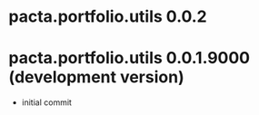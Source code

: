 # pacta.portfolio.utils 0.0.2

# pacta.portfolio.utils 0.0.1.9000 (development version)

* initial commit
